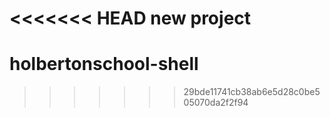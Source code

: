 <<<<<<< HEAD
new project
=======
# holbertonschool-shell
>>>>>>> 29bde11741cb38ab6e5d28c0be505070da2f2f94
